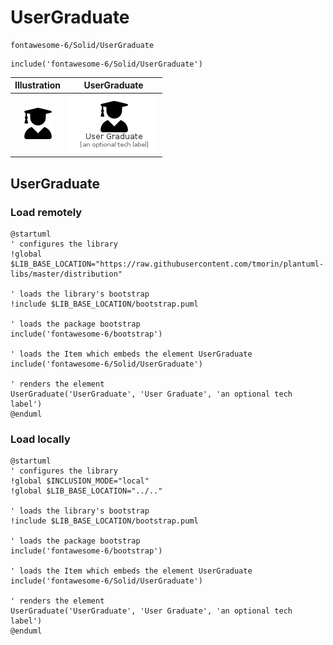 # UserGraduate


```text
fontawesome-6/Solid/UserGraduate
```

```text
include('fontawesome-6/Solid/UserGraduate')
```



| Illustration | UserGraduate |
| :---: | :---: |
| ![illustration for Illustration](../../fontawesome-6/Solid/UserGraduate.png) | ![illustration for UserGraduate](../../fontawesome-6/Solid/UserGraduate.Local.png) |




## UserGraduate

### Load remotely
```plantuml
@startuml
' configures the library
!global $LIB_BASE_LOCATION="https://raw.githubusercontent.com/tmorin/plantuml-libs/master/distribution"

' loads the library's bootstrap
!include $LIB_BASE_LOCATION/bootstrap.puml

' loads the package bootstrap
include('fontawesome-6/bootstrap')

' loads the Item which embeds the element UserGraduate
include('fontawesome-6/Solid/UserGraduate')

' renders the element
UserGraduate('UserGraduate', 'User Graduate', 'an optional tech label')
@enduml
```

### Load locally
```plantuml
@startuml
' configures the library
!global $INCLUSION_MODE="local"
!global $LIB_BASE_LOCATION="../.."

' loads the library's bootstrap
!include $LIB_BASE_LOCATION/bootstrap.puml

' loads the package bootstrap
include('fontawesome-6/bootstrap')

' loads the Item which embeds the element UserGraduate
include('fontawesome-6/Solid/UserGraduate')

' renders the element
UserGraduate('UserGraduate', 'User Graduate', 'an optional tech label')
@enduml
```

